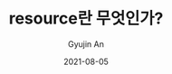 ---
layout: post
read_time: true
show_date: true
title: "resource란 무엇인가?"
date: 2021-08-05
img: posts/resource/main.jpg
tags: ["architecture"]
category: opinion
author: Gyujin An
description: ""
---